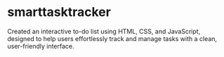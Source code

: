 # smarttasktracker
Created an interactive to-do list using HTML, CSS, and JavaScript, designed to help users effortlessly track and manage tasks with a clean, user-friendly interface.

